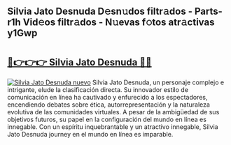 ## Silvia Jato Desnuda D𝚎sn𝚞dos filtr𝚊dos - Parts-r1h Vid𝚎os filtr𝚊dos - N𝚞evas f𝚘tos atr𝚊ctivas y1Gwp

# <h2><a href="http://mb37wt.tromn.icu/?c=Silvia+Jato+Desnuda">🔗👉👉👉 Silvia Jato Desnuda 🔗🔗</a></h2>

[![Silvia Jato Desnuda nuevo](https://i.imgur.com/pEAQMta.gif)](http://mb37wt.tromn.icu/?c=Silvia+Jato+Desnuda)
Silvia Jato Desnuda, un personaje complejo e intrigante, elude la clasificación directa. Su innovador estilo de comunicación en línea ha cautivado y enfurecido a los espectadores, encendiendo debates sobre ética, autorrepresentación y la naturaleza evolutiva de las comunidades virtuales. A pesar de la ambigüedad de sus objetivos futuros, su papel en la configuración del mundo en línea es innegable. Con un espíritu inquebrantable y un atractivo innegable, Silvia Jato Desnuda journey en el mundo en línea es imparable.
